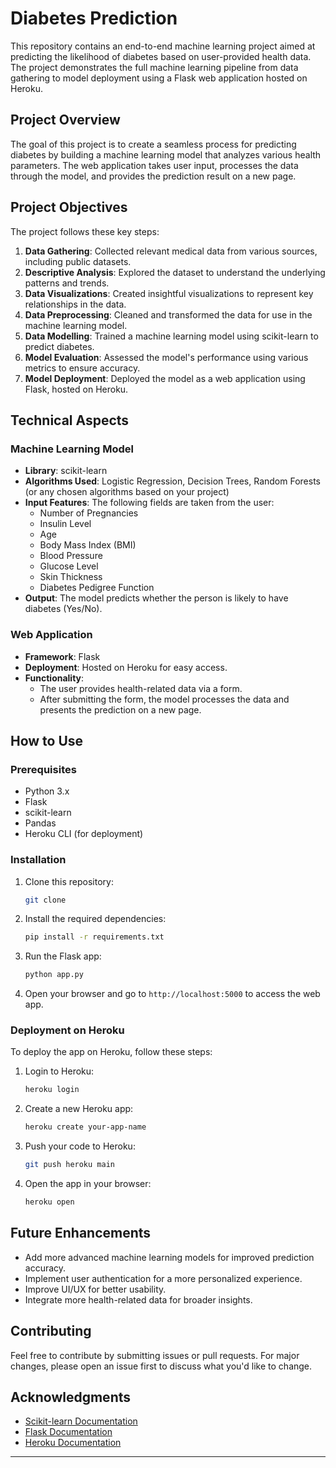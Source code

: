 # Diabetes Prediction

This repository contains an end-to-end machine learning project aimed at predicting the likelihood of diabetes based on user-provided health data. The project demonstrates the full machine learning pipeline from data gathering to model deployment using a Flask web application hosted on Heroku.

## Project Overview

The goal of this project is to create a seamless process for predicting diabetes by building a machine learning model that analyzes various health parameters. The web application takes user input, processes the data through the model, and provides the prediction result on a new page.

## Project Objectives

The project follows these key steps:

1. **Data Gathering**: Collected relevant medical data from various sources, including public datasets.
2. **Descriptive Analysis**: Explored the dataset to understand the underlying patterns and trends.
3. **Data Visualizations**: Created insightful visualizations to represent key relationships in the data.
4. **Data Preprocessing**: Cleaned and transformed the data for use in the machine learning model.
5. **Data Modelling**: Trained a machine learning model using scikit-learn to predict diabetes.
6. **Model Evaluation**: Assessed the model's performance using various metrics to ensure accuracy.
7. **Model Deployment**: Deployed the model as a web application using Flask, hosted on Heroku.

## Technical Aspects

### Machine Learning Model
- **Library**: scikit-learn
- **Algorithms Used**: Logistic Regression, Decision Trees, Random Forests (or any chosen algorithms based on your project)
- **Input Features**: The following fields are taken from the user:
  - Number of Pregnancies
  - Insulin Level
  - Age
  - Body Mass Index (BMI)
  - Blood Pressure
  - Glucose Level
  - Skin Thickness
  - Diabetes Pedigree Function
- **Output**: The model predicts whether the person is likely to have diabetes (Yes/No).

### Web Application
- **Framework**: Flask
- **Deployment**: Hosted on Heroku for easy access.
- **Functionality**: 
  - The user provides health-related data via a form.
  - After submitting the form, the model processes the data and presents the prediction on a new page.
  
## How to Use

### Prerequisites
- Python 3.x
- Flask
- scikit-learn
- Pandas
- Heroku CLI (for deployment)

### Installation

1. Clone this repository:
   ```bash
   git clone 
   
   ```

2. Install the required dependencies:
   ```bash
   pip install -r requirements.txt
   ```

3. Run the Flask app:
   ```bash
   python app.py
   ```

4. Open your browser and go to `http://localhost:5000` to access the web app.

### Deployment on Heroku

To deploy the app on Heroku, follow these steps:

1. Login to Heroku:
   ```bash
   heroku login
   ```

2. Create a new Heroku app:
   ```bash
   heroku create your-app-name
   ```

3. Push your code to Heroku:
   ```bash
   git push heroku main
   ```

4. Open the app in your browser:
   ```bash
   heroku open
   ```

## Future Enhancements

- Add more advanced machine learning models for improved prediction accuracy.
- Implement user authentication for a more personalized experience.
- Improve UI/UX for better usability.
- Integrate more health-related data for broader insights.

## Contributing

Feel free to contribute by submitting issues or pull requests. For major changes, please open an issue first to discuss what you'd like to change.

## Acknowledgments

- [Scikit-learn Documentation](https://scikit-learn.org/stable/documentation.html)
- [Flask Documentation](https://flask.palletsprojects.com/)
- [Heroku Documentation](https://devcenter.heroku.com/)

---
